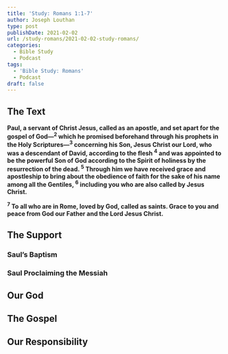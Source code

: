 ```yaml
---
title: 'Study: Romans 1:1-7'
author: Joseph Louthan
type: post
publishDate: 2021-02-02
url: /study-romans/2021-02-02-study-romans/
categories:
  - Bible Study
  - Podcast
tags:
  - 'Bible Study: Romans'
  - Podcast
draft: false
---
```

## The Text

**Paul, a servant of Christ Jesus, called as an apostle, and set apart for the gospel of God—<sup>2</sup> which he promised beforehand  through his prophets in the Holy Scriptures—<sup>3</sup> concerning his Son, Jesus Christ our Lord, who was a descendant of David, according to the flesh <sup>4</sup> and was appointed to be the powerful Son of God according to the Spirit of holiness by the resurrection of the dead. <sup>5</sup> Through him we have received grace and apostleship to bring about the obedience of faith for the sake of his name among all the Gentiles, <sup>6</sup> including you who are also called by Jesus Christ.**

**<sup>7</sup> To all who are in Rome, loved by God, called as saints. Grace to you and peace from God our Father and the Lord Jesus Christ.**

## The Support

### Saul’s Baptism

### Saul Proclaiming the Messiah

## Our God

## The Gospel

## Our Responsibility
